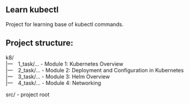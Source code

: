 Learn kubectl
---
Project for learning base of kubectl commands. 

Project structure:
--
k8/  
|&mdash;&emsp;1_task/...   - Module 1: Kubernetes Overview  
|&mdash;&emsp;2_task/...   - Module 2: Deployment and Configuration in Kubernetes  
|&mdash;&emsp;3_task/...   - Module 3: Helm Overview  
|&mdash;&emsp;4_task/...   - Module 4: Networking

src/ - project root

